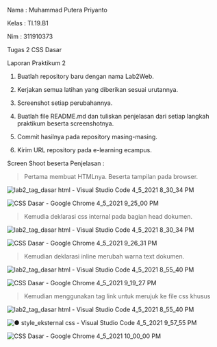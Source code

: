 
Nama : Muhammad Putera Priyanto

Kelas : TI.19.B1

Nim : 311910373

Tugas 2 CSS Dasar

Laporan Praktikum 2

1. Buatlah repository baru dengan nama Lab2Web.
  
2. Kerjakan semua latihan yang diberikan sesuai urutannya.

3. Screenshot setiap perubahannya.

4. Buatlah file README.md dan tuliskan penjelasan dari setiap langkah praktikum beserta screenshotnya.

5. Commit hasilnya pada repository masing-masing.

6. Kirim URL repository pada e-learning ecampus.

Screen Shoot beserta Penjelasan :

>Pertama membuat HTMLnya. Beserta tampilan pada browser.

![lab2_tag_dasar html - Visual Studio Code 4_5_2021 8_30_34 PM](https://user-images.githubusercontent.com/81774141/113579002-e1ceb280-964d-11eb-8acd-0d0d452b4457.png)

![CSS Dasar - Google Chrome 4_5_2021 9_25_00 PM](https://user-images.githubusercontent.com/81774141/113584720-6bce4980-9655-11eb-933a-3ad8f819325d.png)

>Kemudia deklarasi css internal pada bagian head dokumen.

![lab2_tag_dasar html - Visual Studio Code 4_5_2021 8_30_34 PM](https://user-images.githubusercontent.com/81774141/113579002-e1ceb280-964d-11eb-8acd-0d0d452b4457.png)

![CSS Dasar - Google Chrome 4_5_2021 9_26_31 PM](https://user-images.githubusercontent.com/81774141/113584890-adf78b00-9655-11eb-9a07-b392fd027201.png)

>Kemudian deklarasi inline merubah warna text dokumen.

![lab2_tag_dasar html - Visual Studio Code 4_5_2021 8_55_40 PM](https://user-images.githubusercontent.com/81774141/113581762-c5cd1000-9651-11eb-8e3f-15447d101d5f.png)

![CSS Dasar - Google Chrome 4_5_2021 9_19_27 PM](https://user-images.githubusercontent.com/81774141/113586611-eb5d1800-9657-11eb-9eb5-ec9786d01084.png)

>Kemudian menggunakan tag link untuk merujuk ke file css khusus

![lab2_tag_dasar html - Visual Studio Code 4_5_2021 8_55_40 PM](https://user-images.githubusercontent.com/81774141/113587768-75f24700-9659-11eb-9d4c-e73446c5f143.png)

![● style_eksternal css - Visual Studio Code 4_5_2021 9_57_55 PM](https://user-images.githubusercontent.com/81774141/113588268-21030080-965a-11eb-8fdd-8e61b338144b.png)

![CSS Dasar - Google Chrome 4_5_2021 10_00_00 PM](https://user-images.githubusercontent.com/81774141/113588775-c5854280-965a-11eb-8517-ad339d7794e5.png)
